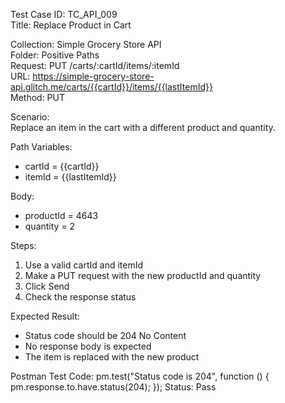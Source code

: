 Test Case ID: TC_API_009  
Title: Replace Product in Cart

Collection: Simple Grocery Store API  
Folder: Positive Paths  
Request: PUT /carts/:cartId/items/:itemId  
URL: https://simple-grocery-store-api.glitch.me/carts/{{cartId}}/items/{{lastItemId}}  
Method: PUT

Scenario:  
Replace an item in the cart with a different product and quantity.

Path Variables:
- cartId = {{cartId}}  
- itemId = {{lastItemId}}

Body:
- productId = 4643 
- quantity = 2

Steps:  
1. Use a valid cartId and itemId  
2. Make a PUT request with the new productId and quantity  
3. Click Send  
4. Check the response status

Expected Result:  
- Status code should be 204 No Content  
- No response body is expected  
- The item is replaced with the new product

Postman Test Code:
pm.test("Status code is 204", function () {
    pm.response.to.have.status(204);
});
Status: Pass
